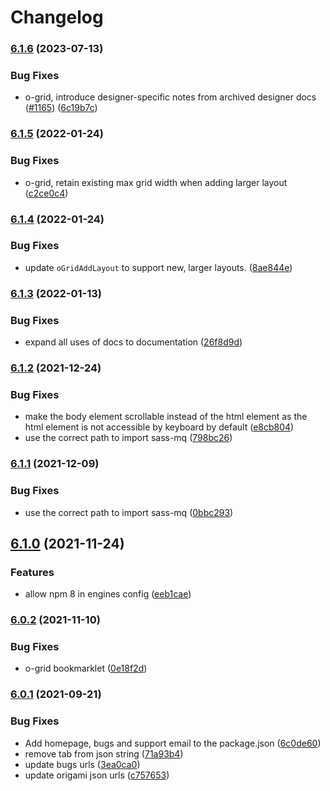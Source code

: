 # Changelog

### [6.1.6](https://www.github.com/Financial-Times/origami/compare/o-grid-v6.1.5...o-grid-v6.1.6) (2023-07-13)


### Bug Fixes

* o-grid, introduce designer-specific notes from archived designer docs ([#1165](https://www.github.com/Financial-Times/origami/issues/1165)) ([6c19b7c](https://www.github.com/Financial-Times/origami/commit/6c19b7c21055f7fc39a53d58b2b7af29515f1f94))

### [6.1.5](https://www.github.com/Financial-Times/origami/compare/o-grid-v6.1.4...o-grid-v6.1.5) (2022-01-24)


### Bug Fixes

* o-grid, retain existing max grid width when adding larger layout ([c2ce0c4](https://www.github.com/Financial-Times/origami/commit/c2ce0c4c07972f78265c567473481abf766c2bf5))

### [6.1.4](https://www.github.com/Financial-Times/origami/compare/o-grid-v6.1.3...o-grid-v6.1.4) (2022-01-24)


### Bug Fixes

* update `oGridAddLayout` to support new, larger layouts. ([8ae844e](https://www.github.com/Financial-Times/origami/commit/8ae844e327ea8d6d5e55912a5603f0c58f9737e4))

### [6.1.3](https://www.github.com/Financial-Times/origami/compare/o-grid-v6.1.2...o-grid-v6.1.3) (2022-01-13)


### Bug Fixes

* expand all uses of docs to documentation ([26f8d9d](https://www.github.com/Financial-Times/origami/commit/26f8d9d8cbbe3e78902d8c3951b37e08150a77bd))

### [6.1.2](https://www.github.com/Financial-Times/origami/compare/o-grid-v6.1.1...o-grid-v6.1.2) (2021-12-24)


### Bug Fixes

* make the body element scrollable instead of the html element as the html element is not accessible by keyboard by default ([e8cb804](https://www.github.com/Financial-Times/origami/commit/e8cb804731885b9d64d540767833a100a433c609))
* use the correct path to import sass-mq ([798bc26](https://www.github.com/Financial-Times/origami/commit/798bc2650729a70476904798834e4f99ed93235a))

### [6.1.1](https://www.github.com/Financial-Times/origami/compare/o-grid-v6.1.0...o-grid-v6.1.1) (2021-12-09)


### Bug Fixes

* use the correct path to import sass-mq ([0bbc293](https://www.github.com/Financial-Times/origami/commit/0bbc293af487a1e411462b0c539af252c52d3938))

## [6.1.0](https://www.github.com/Financial-Times/origami/compare/o-grid-v6.0.2...o-grid-v6.1.0) (2021-11-24)


### Features

* allow npm 8 in engines config ([eeb1cae](https://www.github.com/Financial-Times/origami/commit/eeb1cae6e7f0379e647f2b41240b1f294997d528))

### [6.0.2](https://www.github.com/Financial-Times/origami/compare/o-grid-v6.0.1...o-grid-v6.0.2) (2021-11-10)


### Bug Fixes

* o-grid bookmarklet ([0e18f2d](https://www.github.com/Financial-Times/origami/commit/0e18f2d92ae9c5945d29c6cdf00eaf0e9cdf5f40))

### [6.0.1](https://www.github.com/Financial-Times/origami/compare/o-grid-v6.0.0...o-grid-v6.0.1) (2021-09-21)


### Bug Fixes

* Add homepage, bugs and support email to the package.json ([6c0de60](https://www.github.com/Financial-Times/origami/commit/6c0de60ebd6e64c4dd16d000fcc6b79412ce30f4))
* remove tab from json string ([71a93b4](https://www.github.com/Financial-Times/origami/commit/71a93b4b1a29bc6b992971d6bd4f89e7564b32f3))
* update bugs urls ([3ea0ca0](https://www.github.com/Financial-Times/origami/commit/3ea0ca03bcb6e55142a77387ad0fff5ddf056d44))
* update origami json urls ([c757653](https://www.github.com/Financial-Times/origami/commit/c7576532b5a14f0462d5346dfb63238be025602e))
